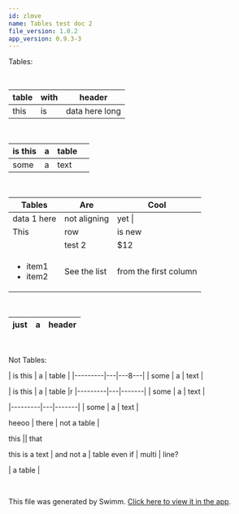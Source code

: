 ```yaml
---
id: zlmve
name: Tables test doc 2
file_version: 1.0.2
app_version: 0.9.3-3
---
```


Tables:

<br/>

| table | with |header          |
|-------|------|----------------|
| this  |   is | data here long |

<br/>

| is this | a | table | |
|---------|---|-------|---|
| some    | a | text  | |

<br/>

| Tables                               |Are           | Cool                 |
|--------------------------------------|--------------|----------------------|
| data 1 here                          | not aligning | yet  \|              |
|This                                  |row           |is new                |
|                                      |test 2        |   $12                |
| <ul><li>item1</li><li>item2</li></ul>| See the list | from the first column|

<br/>

| just | a | header |
|------|---|--------|

<br/>

Not Tables: 

 | is this | a | table |
|---------|---|---8---|
| some    | a | text  | 

 | is this | a | table |r
|---------|---|-------|
| some    | a | text  | 

 |---------|---|-------|
| some    | a | text  | 

 heeoo | there | not a table | 

 this || that 

 this is a text | and not a | table
even if | multi | line? 

 | a table |

<br/>

This file was generated by Swimm. [Click here to view it in the app](http://localhost:5000/repos/Z2l0aHViJTNBJTNBc3Rva2Utd2VhdGhlciUzQSUzQUFkZGllQ29oZW4=/docs/zlmve).